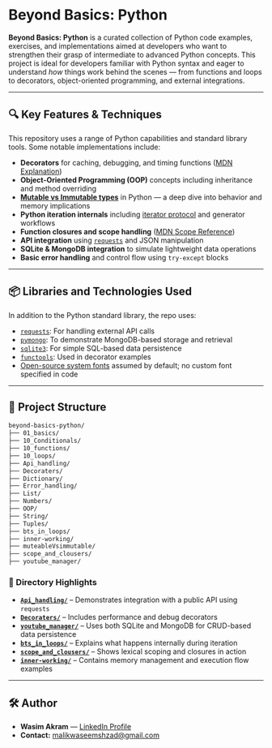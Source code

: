 # Beyond Basics: Python

**Beyond Basics: Python** is a curated collection of Python code examples, exercises, and implementations aimed at developers who want to strengthen their grasp of intermediate to advanced Python concepts. This project is ideal for developers familiar with Python syntax and eager to understand _how_ things work behind the scenes — from functions and loops to decorators, object-oriented programming, and external integrations.

---

## 🔍 Key Features & Techniques

This repository uses a range of Python capabilities and standard library tools. Some notable implementations include:

- **Decorators** for caching, debugging, and timing functions ([MDN Explanation](https://developer.mozilla.org/en-US/docs/Web/JavaScript/Reference/Functions/Method_definitions#method_definitions))
- **Object-Oriented Programming (OOP)** concepts including inheritance and method overriding
- **[Mutable vs Immutable types](./muteableVsimmutable/)** in Python — a deep dive into behavior and memory implications
- **Python iteration internals** including [iterator protocol](https://docs.python.org/3/library/functions.html#iter) and generator workflows
- **Function closures and scope handling** ([MDN Scope Reference](https://developer.mozilla.org/en-US/docs/Glossary/Scope))
- **API integration** using [`requests`](https://pypi.org/project/requests/) and JSON manipulation
- **SQLite & MongoDB integration** to simulate lightweight data operations
- **Basic error handling** and control flow using `try-except` blocks

---

## 📦 Libraries and Technologies Used

In addition to the Python standard library, the repo uses:

- [`requests`](https://pypi.org/project/requests/): For handling external API calls
- [`pymongo`](https://pypi.org/project/pymongo/): To demonstrate MongoDB-based storage and retrieval
- [`sqlite3`](https://docs.python.org/3/library/sqlite3.html): For simple SQL-based data persistence
- [`functools`](https://docs.python.org/3/library/functools.html): Used in decorator examples
- [Open-source system fonts](https://fonts.google.com/) assumed by default; no custom font specified in code

---

## 📁 Project Structure

```bash
beyond-basics-python/
├── 01_basics/
├── 10_Conditionals/
├── 10_functions/
├── 10_loops/
├── Api_handling/
├── Decoraters/
├── Dictionary/
├── Error_handling/
├── List/
├── Numbers/
├── OOP/
├── String/
├── Tuples/
├── bts_in_loops/
├── inner-working/
├── muteableVsimmutable/
├── scope_and_clousers/
├── youtube_manager/
```

### 🔸 Directory Highlights

- **[`Api_handling/`](./Api_handling/)** – Demonstrates integration with a public API using `requests`
- **[`Decoraters/`](./Decoraters/)** – Includes performance and debug decorators
- **[`youtube_manager/`](./youtube_manager/)** – Uses both SQLite and MongoDB for CRUD-based data persistence
- **[`bts_in_loops/`](./bts_in_loops/)** – Explains what happens internally during iteration
- **[`scope_and_clousers/`](./scope_and_clousers/)** – Shows lexical scoping and closures in action
- **[`inner-working/`](./inner-working/)** – Contains memory management and execution flow examples

---

## 🛠️ Author

- **Wasim Akram** — [LinkedIn Profile](https://www.linkedin.com/in/wasim-akram-dev/)
- **Contact:** [malikwaseemshzad@gmail.com](mailto:malikwaseemshzad@gmail.com)
